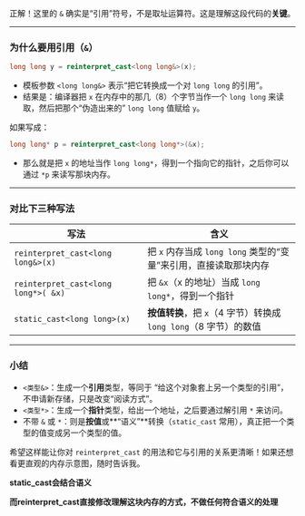 正解！这里的 `&` 确实是“引用”符号，不是取址运算符。这是理解这段代码的**关键**。

---

### 为什么要用引用（`&`）

```cpp
long long y = reinterpret_cast<long long&>(x);
```

* 模板参数 `<long long&>` 表示“把它转换成一个对 `long long` 的引用”。
* 结果是：编译器把 `x` 在内存中的那几（8）个字节当作一个 `long long` 来读取，然后把那个“伪造出来的” `long long` 值赋给 `y`。

如果写成：

```cpp
long long* p = reinterpret_cast<long long*>(&x);
```

* 那么就是把 `x` 的地址当作 `long long*`，得到一个指向它的指针，之后你可以通过 `*p` 来读写那块内存。

---

### 对比下三种写法

| 写法                                  | 含义                                           |
| ----------------------------------- | -------------------------------------------- |
| `reinterpret_cast<long long&>(x)`   | 把 `x` 内存当成 `long long` 类型的“变量”来引用，直接读取那块内存   |
| `reinterpret_cast<long long*>( &x)` | 把 `&x`（x 的地址）当成 `long long*`，得到一个指针          |
| `static_cast<long long>(x)`         | **按值转换**，把 `x`（4 字节）转换成 `long long`（8 字节）的数值 |

---

### 小结

* `<类型&>`：生成一个**引用**类型，等同于 “给这个对象套上另一个类型的引用”，不申请新存储，只是改变“阅读方式”。
* `<类型*>`：生成一个**指针**类型，给出一个地址，之后要通过解引用 `*` 来访问。
* 不带 `&` 或 `*`：则是**按值**或**“语义”**转换（`static_cast` 常用），真正把一个类型的值变成另一个类型的值。

希望这样能让你对 `reinterpret_cast` 的用法和它与引用的关系更清晰！如果还想看更直观的内存示意图，随时告诉我。


**static_cast会结合语义**

**而reinterpret_cast直接修改理解这块内存的方式，不做任何符合语义的处理**
